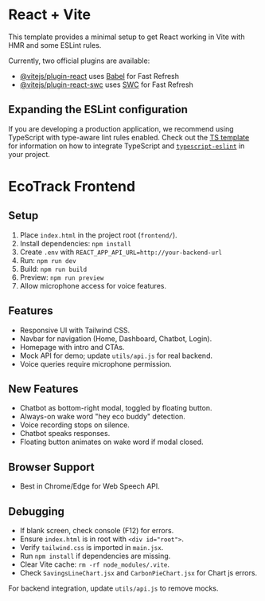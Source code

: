 # React + Vite

This template provides a minimal setup to get React working in Vite with HMR and some ESLint rules.

Currently, two official plugins are available:

- [@vitejs/plugin-react](https://github.com/vitejs/vite-plugin-react/blob/main/packages/plugin-react) uses [Babel](https://babeljs.io/) for Fast Refresh
- [@vitejs/plugin-react-swc](https://github.com/vitejs/vite-plugin-react/blob/main/packages/plugin-react-swc) uses [SWC](https://swc.rs/) for Fast Refresh

## Expanding the ESLint configuration

If you are developing a production application, we recommend using TypeScript with type-aware lint rules enabled. Check out the [TS template](https://github.com/vitejs/vite/tree/main/packages/create-vite/template-react-ts) for information on how to integrate TypeScript and [`typescript-eslint`](https://typescript-eslint.io) in your project.

# EcoTrack Frontend

## Setup

1. Place `index.html` in the project root (`frontend/`).
2. Install dependencies: `npm install`
3. Create `.env` with `REACT_APP_API_URL=http://your-backend-url`
4. Run: `npm run dev`
5. Build: `npm run build`
6. Preview: `npm run preview`
7. Allow microphone access for voice features.

## Features

- Responsive UI with Tailwind CSS.
- Navbar for navigation (Home, Dashboard, Chatbot, Login).
- Homepage with intro and CTAs.
- Mock API for demo; update `utils/api.js` for real backend.
- Voice queries require microphone permission.

## New Features

- Chatbot as bottom-right modal, toggled by floating button.
- Always-on wake word "hey eco buddy" detection.
- Voice recording stops on silence.
- Chatbot speaks responses.
- Floating button animates on wake word if modal closed.

## Browser Support

- Best in Chrome/Edge for Web Speech API.

## Debugging

- If blank screen, check console (F12) for errors.
- Ensure `index.html` is in root with `<div id="root">`.
- Verify `tailwind.css` is imported in `main.jsx`.
- Run `npm install` if dependencies are missing.
- Clear Vite cache: `rm -rf node_modules/.vite`.
- Check `SavingsLineChart.jsx` and `CarbonPieChart.jsx` for Chart js errors.

For backend integration, update `utils/api.js` to remove mocks.
